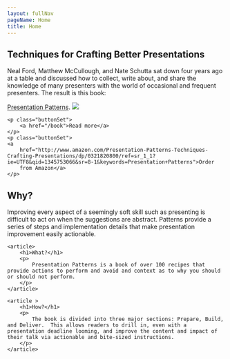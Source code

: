 ```yaml
---
layout: fullNav
pageName: Home
title: Home
---
```


<article class="tagline">
	<h1>Techniques for Crafting Better Presentations</h1>
	<p>
Neal Ford, Matthew McCullough, and Nate Schutta sat down four years
	ago at a table and discussed how to collect, write about, and
	share the knowledge of many presenters with the world of
	occasional and frequent presenters. The result is this book:
</p>
<p>
	<a
	href="http://www.informit.com/store/product.aspx?isbn=0321820800">Presentation
	Patterns</a>.
<a
	href="http://www.informit.com/store/product.aspx?isbn=0321820800"><img src="http://nealford.com/images/ppap-cover-small.jpg"  /></a>
	</p>

	<p class="buttonSet">
		<a href="/book">Read more</a> 
	</p>
	<p class="buttonSet">
	<a
		href="http://www.amazon.com/Presentation-Patterns-Techniques-Crafting-Presentations/dp/0321820800/ref=sr_1_1?ie=UTF8&qid=1345753066&sr=8-1&keywords=Presentation+Patterns">Order
		from Amazon</a>
	</p>


</article>

<span class="featured">
	<article>
		<h1>Why?</h1>
		<p>
			Improving every aspect of a seemingly soft skill such as presenting is difficult to act on when the
			suggestions are abstract. Patterns provide a series of steps and implementation details that make
			presentation improvement easily actionable.
		</p>
	</article>
	
	<article>
		<h1>What?</h1>
		<p>
			Presentation Patterns is a book of over 100 recipes that provide actions to perform and avoid and context as to why you should or should not perform.
		</p>
	</article>
	
	<article >
		<h1>How?</h1>
		<p>
			The book is divided into three major sections: Prepare, Build, and Deliver.  This allows readers to drill in, even with a presentation deadline looming, and improve the content and impact of their talk via actionable and bite-sized instructions.
		</p>
	</article>
</span>
